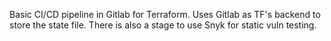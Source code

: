 Basic CI/CD pipeline in Gitlab for Terraform. Uses Gitlab as TF's backend to store the state file. There is also a stage to use Snyk for static vuln testing.
